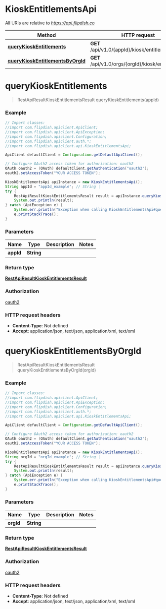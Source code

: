 # KioskEntitlementsApi

All URIs are relative to *https://api.flipdish.co*

Method | HTTP request | Description
------------- | ------------- | -------------
[**queryKioskEntitlements**](KioskEntitlementsApi.md#queryKioskEntitlements) | **GET** /api/v1.0/{appId}/kiosk/entitlements | 
[**queryKioskEntitlementsByOrgId**](KioskEntitlementsApi.md#queryKioskEntitlementsByOrgId) | **GET** /api/v1.0/orgs/{orgId}/kiosk/entitlements | 


<a name="queryKioskEntitlements"></a>
# **queryKioskEntitlements**
> RestApiResultKioskEntitlementsResult queryKioskEntitlements(appId)



### Example
```java
// Import classes:
//import com.flipdish.apiclient.ApiClient;
//import com.flipdish.apiclient.ApiException;
//import com.flipdish.apiclient.Configuration;
//import com.flipdish.apiclient.auth.*;
//import com.flipdish.apiclient.api.KioskEntitlementsApi;

ApiClient defaultClient = Configuration.getDefaultApiClient();

// Configure OAuth2 access token for authorization: oauth2
OAuth oauth2 = (OAuth) defaultClient.getAuthentication("oauth2");
oauth2.setAccessToken("YOUR ACCESS TOKEN");

KioskEntitlementsApi apiInstance = new KioskEntitlementsApi();
String appId = "appId_example"; // String | 
try {
    RestApiResultKioskEntitlementsResult result = apiInstance.queryKioskEntitlements(appId);
    System.out.println(result);
} catch (ApiException e) {
    System.err.println("Exception when calling KioskEntitlementsApi#queryKioskEntitlements");
    e.printStackTrace();
}
```

### Parameters

Name | Type | Description  | Notes
------------- | ------------- | ------------- | -------------
 **appId** | **String**|  |

### Return type

[**RestApiResultKioskEntitlementsResult**](RestApiResultKioskEntitlementsResult.md)

### Authorization

[oauth2](../README.md#oauth2)

### HTTP request headers

 - **Content-Type**: Not defined
 - **Accept**: application/json, text/json, application/xml, text/xml

<a name="queryKioskEntitlementsByOrgId"></a>
# **queryKioskEntitlementsByOrgId**
> RestApiResultKioskEntitlementsResult queryKioskEntitlementsByOrgId(orgId)



### Example
```java
// Import classes:
//import com.flipdish.apiclient.ApiClient;
//import com.flipdish.apiclient.ApiException;
//import com.flipdish.apiclient.Configuration;
//import com.flipdish.apiclient.auth.*;
//import com.flipdish.apiclient.api.KioskEntitlementsApi;

ApiClient defaultClient = Configuration.getDefaultApiClient();

// Configure OAuth2 access token for authorization: oauth2
OAuth oauth2 = (OAuth) defaultClient.getAuthentication("oauth2");
oauth2.setAccessToken("YOUR ACCESS TOKEN");

KioskEntitlementsApi apiInstance = new KioskEntitlementsApi();
String orgId = "orgId_example"; // String | 
try {
    RestApiResultKioskEntitlementsResult result = apiInstance.queryKioskEntitlementsByOrgId(orgId);
    System.out.println(result);
} catch (ApiException e) {
    System.err.println("Exception when calling KioskEntitlementsApi#queryKioskEntitlementsByOrgId");
    e.printStackTrace();
}
```

### Parameters

Name | Type | Description  | Notes
------------- | ------------- | ------------- | -------------
 **orgId** | **String**|  |

### Return type

[**RestApiResultKioskEntitlementsResult**](RestApiResultKioskEntitlementsResult.md)

### Authorization

[oauth2](../README.md#oauth2)

### HTTP request headers

 - **Content-Type**: Not defined
 - **Accept**: application/json, text/json, application/xml, text/xml

